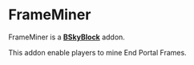 # FrameMiner
FrameMiner is a [**BSkyBlock**](https://github.com/BentoBoxWorld/BSkyBlock) addon.

This addon enable players to mine End Portal Frames.
